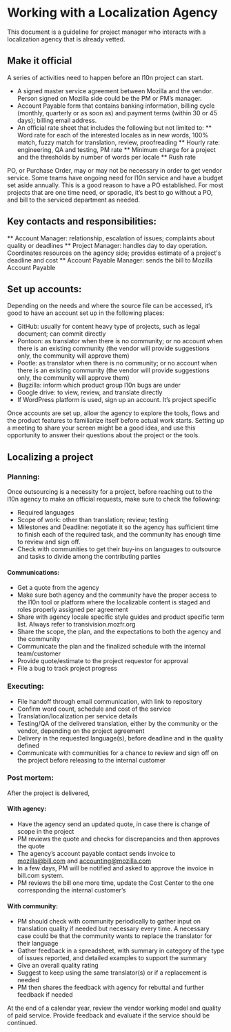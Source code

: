 # Working with a Localization Agency

This document is a guideline for project manager who interacts with a localization agency that is already vetted. 

## Make it official

A series of activities need to happen before an l10n project can start.

* A signed master service agreement between Mozilla and the vendor. Person signed on Mozilla side could be the PM or PM’s manager.
* Account Payable form that contains banking information, billing cycle (monthly, quarterly or as soon as) and payment terms (within 30 or 45 days); billing email address.
* An official rate sheet that includes the following but not limited to:
** Word rate for each of the interested locales as in new words, 100% match, fuzzy match for translation, review, proofreading
** Hourly rate: engineering, QA and testing, PM rate
** Minimum charge for a project and the thresholds by number of words per locale
** Rush rate

PO, or Purchase Order, may or may not be necessary in order to get vendor service. Some teams have ongoing need for l10n service and have a budget set aside annually. This is a good reason to have a PO established. For most projects that are one time need, or sporadic, it’s best to go without a PO, and bill to the serviced department as needed.

## Key contacts and responsibilities: 
** Account Manager: relationship, escalation of issues; complaints about quality or deadlines
** Project Manager: handles day to day operation. Coordinates resources on the agency side; provides estimate of a project's deadline and cost
** Account Payable Manager: sends the bill to Mozilla Account Payable

## Set up accounts:
Depending on the needs and where the source file can be accessed, it’s good to have an account set up in the following places:
* GitHub: usually for content heavy type of projects, such as legal document; can commit directly
* Pontoon: as translator when there is no community; or no account when there is an existing community (the vendor will provide suggestions only, the community will approve them)
* Pootle: as translator when there is no community; or no account when there is an existing community (the vendor will provide suggestions only, the community will approve them)
* Bugzilla: inform which product group l10n bugs are under
* Google drive: to view, review, and translate directly
* If WordPress platform is used, sign up an account. It’s project specific

Once accounts are set up, allow the agency to explore the tools, flows and the product features to familiarize itself before actual work starts. Setting up a meeting to share your screen might be a good idea, and use this opportunity to answer their questions about the project or the tools.

## Localizing a project
### Planning:
Once outsourcing is a necessity for a project, before reaching out to the l10n agency to make an official requests, make sure to check the following:
* Required languages
* Scope of work: other than translation; review; testing
* Milestones and Deadline: negotiate it so the agency has sufficient time to finish each of the required task, and the community has enough time to review and sign off.
* Check with communities to get their buy-ins on languages to outsource and tasks to divide among the contributing parties

#### Communications:
* Get a quote from the agency
* Make sure both agency and the community have the proper access to the l10n tool or platform where the localizable content is staged and roles properly assigned per agreement
* Share with agency locale specific style guides and product specific term list. Always refer to transivision.mozfr.org
* Share the scope, the plan, and the expectations to both the agency and the community
* Communicate the plan and the finalized schedule with the internal team/customer
* Provide quote/estimate to the project requestor for approval
* File a bug to track project progress

### Executing:
* File handoff through email communication, with link to repository
* Confirm word count, schedule and cost of the service
* Translation/localization per service details
* Testing/QA of the delivered translation, either by the community or the vendor, depending on the project agreement
* Delivery in the requested language(s), before deadline and in the quality defined
* Communicate with communities for a chance to review and sign off on the project before releasing to the internal customer

### Post mortem:
After the project is delivered, 
#### With agency:
* Have the agency send an updated quote, in case there is change of scope in the project
* PM reviews the quote and checks for discrepancies and then approves the quote
* The agency’s account payable contact sends invoice to mozilla@bill.com and accounting@mozilla.com
* In a few days, PM will be notified and asked to approve the invoice in bill.com system.  
* PM reviews the bill one more time, update the Cost Center to the one corresponding the internal customer’s  

#### With community:
* PM should check with community periodically to gather input on translation quality if needed but necessary every time. A necessary case could be that the community wants to replace the translator for their language
* Gather feedback in a spreadsheet, with summary in category of the type of issues reported, and detailed examples to support the summary
* Give an overall quality rating
* Suggest to keep using the same translator(s) or if a replacement is needed
* PM then shares the feedback with agency for rebuttal and further feedback if needed

At the end of a calendar year, review the vendor working model and quality of paid service. Provide feedback and evaluate if the service should be continued.  
